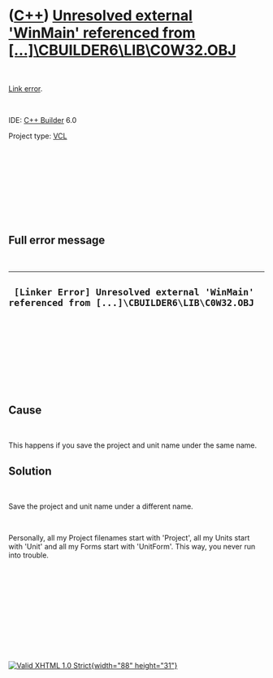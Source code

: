 



 

 

 

 

 

([C++](Cpp.htm)) [Unresolved external 'WinMain' referenced from \[...\]\\CBUILDER6\\LIB\\C0W32.OBJ](CppLinkErrorUnresolvedExternalWinMain.htm)
==============================================================================================================================================

 

[Link error](CppLinkError.htm).

 

IDE: [C++ Builder](CppBuilder.htm) 6.0

Project type: [VCL](CppVcl.htm)

 

 

 

 

 

Full error message
------------------

 

  -----------------------------------------------------------------------------------------------
  ` [Linker Error] Unresolved external 'WinMain' referenced from [...]\CBUILDER6\LIB\C0W32.OBJ`
  -----------------------------------------------------------------------------------------------

 

 

 

 

 

Cause
-----

 

This happens if you save the project and unit name under the same name.

Solution
--------

 

Save the project and unit name under a different name.

 

Personally, all my Project filenames start with 'Project', all my Units
start with 'Unit' and all my Forms start with 'UnitForm'. This way, you
never run into trouble.

 

 

 

 

 





 

[![Valid XHTML 1.0 Strict](valid-xhtml10.png){width="88"
height="31"}](http://validator.w3.org/check?uri=referer)
